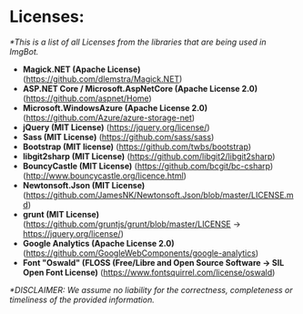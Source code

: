 # Licenses:

*\*This is a list of all Licenses from the libraries that are being used in ImgBot.*

- **Magick.NET (Apache License)** (https://github.com/dlemstra/Magick.NET)
- **ASP.NET Core / Microsoft.AspNetCore (Apache License 2.0)** (https://github.com/aspnet/Home)
- **Microsoft.WindowsAzure (Apache License 2.0)** (https://github.com/Azure/azure-storage-net)
- **jQuery  (MIT License)** (https://jquery.org/license/)
- **Sass (MIT License)** (https://github.com/sass/sass)
- **Bootstrap (MIT license)** (https://github.com/twbs/bootstrap)
- **libgit2sharp (MIT License)** (https://github.com/libgit2/libgit2sharp)
- **BouncyCastle (MIT License)** (https://github.com/bcgit/bc-csharp) (http://www.bouncycastle.org/licence.html)
- **Newtonsoft.Json (MIT License)** (https://github.com/JamesNK/Newtonsoft.Json/blob/master/LICENSE.md)
- **grunt (MIT License)** (https://github.com/gruntjs/grunt/blob/master/LICENSE -> https://jquery.org/license/)
- **Google Analytics (Apache License 2.0)** (https://github.com/GoogleWebComponents/google-analytics)
- **Font "Oswald" (FLOSS (Free/Libre and Open Source Software -> SIL Open Font License)** (https://www.fontsquirrel.com/license/oswald)

*\*DISCLAIMER: We assume no liability for the correctness, completeness or timeliness of the provided information.*